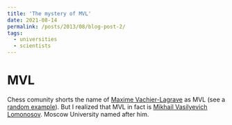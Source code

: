 ```yaml
---
title: 'The mystery of MVL'
date: 2021-08-14
permalink: /posts/2013/08/blog-post-2/
tags:
  - universities
  - scientists
---
```



MVL
======

Chess comunity shorts the name of [Maxime Vachier-Lagrave](https://en.wikipedia.org/wiki/Maxime_Vachier-Lagrave) as MVL (see a [random example]()). But I realized that MVL in fact is [Mikhail Vasilyevich Lomonosov](https://en.wikipedia.org/wiki/Mikhail_Lomonosov). Moscow University named after him. 


